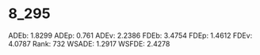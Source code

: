 # 8_295

ADEb: 1.8299
ADEp: 0.761
ADEv: 2.2386
FDEb: 3.4754
FDEp: 1.4612
FDEv: 4.0787
Rank: 732
WSADE: 1.2917
WSFDE: 2.4278